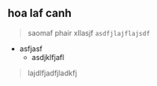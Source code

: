 
## hoa laf canh
> saomaf phair xllasjf 
`asdfjlajflajsdf` 
* asfjasf
  * asdjklfjafl
>lajdlfjadfjladkfj
